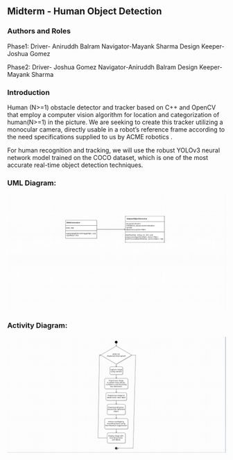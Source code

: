 ## Midterm - Human Object Detection

### Authors and Roles


Phase1:
Driver- Aniruddh Balram
Navigator-Mayank Sharma
Design Keeper- Joshua Gomez

Phase2:
Driver- Joshua Gomez
Navigator-Aniruddh Balram
Design Keeper-Mayank Sharma


### Introduction
Human (N>=1) obstacle detector and tracker based on C++ and OpenCV that employ a computer vision algorithm for location and categorization of human(N>=1) in the picture.
We are seeking to create this tracker utilizing a monocular camera, directly usable in a robot’s reference frame according to the need specifications supplied to us by ACME robotics .

For human recognition and tracking, we will use the robust YOLOv3 neural network model trained on the COCO dataset, which is one of the most accurate real-time object detection techniques. 


### UML Diagram:
![alt text](./UML_Diagram/Class_Diagram.png)

### Activity Diagram:
![alt text](./UML_Diagram/Activity_Diagram.png)
